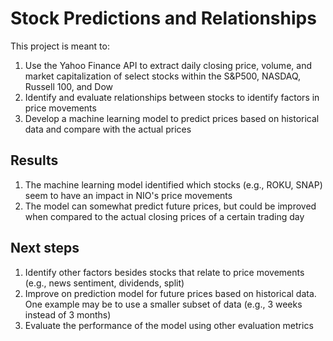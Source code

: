 # Stock Predictions and Relationships

This project is meant to:
1) Use the Yahoo Finance API to extract daily closing price, volume, and market capitalization of select stocks within the S&P500, NASDAQ, Russell 100, and Dow
2) Identify and evaluate relationships between stocks to identify factors in price movements
3) Develop a machine learning model to predict prices based on historical data and compare with the actual prices

## Results

1) The machine learning model identified which stocks (e.g., ROKU, SNAP) seem to have an impact in NIO's price movements
2) The model can somewhat predict future prices, but could be improved when compared to the actual closing prices of a certain trading day

## Next steps

1) Identify other factors besides stocks that relate to price movements (e.g., news sentiment, dividends, split)
2) Improve on prediction model for future prices based on historical data. One example may be to use a smaller subset of data (e.g., 3 weeks instead of 3 months)
3) Evaluate the performance of the model using other evaluation metrics 

